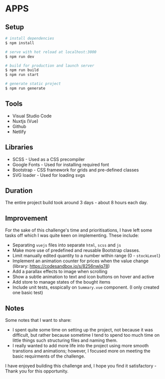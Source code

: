 # APPS

## Setup 

```bash
# install dependencies
$ npm install

# serve with hot reload at localhost:3000
$ npm run dev

# build for production and launch server
$ npm run build
$ npm run start

# generate static project
$ npm run generate
```

## Tools

* Visual Studio Code
* Nuxtjs (Vue)
* Github
* Netlify


## Libraries
* SCSS - Used as a CSS precompiler
* Google Fonts - Used for installing required font
* Bootstrap - CSS framework for grids and pre-defined classes
* SVG loader - Used for loading svgs

## Duration
The entire project build took around 3 days - about 8 hours each day. 

## Improvement
For the sake of this challenge's time and prioritisations, I have left some tasks off which I was quite keen on implementing. These include:

- Separating `vuejs` files into separate `html`, `scss` and `js`
- Make more use of predefined and reusable Bootstrap classes.
- Limit manually edited quantity to a number within range (0 - `stockLevel`)
- Implement an animation counter for prices when the value change (library: https://codesandbox.io/s/8256nwlq78)
- Add a parallax effects to image when scrolling
- Show a subtle animation to text and icon buttons on hover and active
- Add store to manage states of the bought items
- Include unit tests, esspically on `Summary.vue` component. (I only created one basic test)

## Notes

Some notes that I want to share:
- I spent quite some time on setting up the project, not because it was difficult, but rather because sometime I tend to spend too much time on little things such structuring files and naming them.
- I really wanted to add more life into the project using more smooth transtions and animations; however, I focused more on meeting the basic requirments of the challenge.

I have enjoyed building this challenge and, I hope you find it satisfactory - Thank you for this opportunity.








